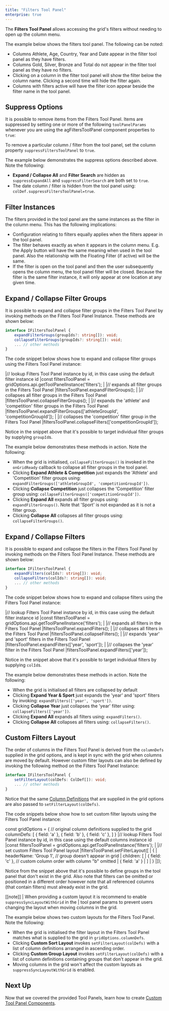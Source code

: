 ```yaml
---
title: "Filters Tool Panel"
enterprise: true
---
```


The **Filters Tool Panel** allows accessing the grid's filters without needing to open up the column menu.

The example below shows the filters tool panel. The following can be noted:

- Columns Athlete, Age, Country, Year and Date appear in the filter tool panel as they have filters.
- Columns Gold, Silver, Bronze and Total do not appear in the filter tool panel as they have no filters.
- Clicking on a column in the filter tool panel will show the filter below the column name. Clicking a second time will hide the filter again.
- Columns with filters active will have the filter icon appear beside the filter name in the tool panel.

<grid-example title='Filter Tool Panel' name='simple' type='mixed' options='{ "enterprise": true, "modules": ["clientside", "menu", "setfilter", "filterpanel"]}'></grid-example> 

## Suppress Options

It is possible to remove items from the Filters Tool Panel. Items are suppressed by setting one or more of the following `toolPanelParams` whenever you are using the agFiltersToolPanel component properties to `true`:

<interface-documentation interfaceName='ToolPanelFiltersCompParams' exclude='["api", "columnApi"]' config='{"overrideBottomMargin":"1rem"}' ></interface-documentation>

To remove a particular column / filter from the tool panel, set the column property `suppressFiltersToolPanel` to `true`.

<api-documentation source='column-properties/properties.json' section='filtering' names='["suppressFiltersToolPanel"]'></api-documentation>

The example below demonstrates the suppress options described above. Note the following:

- **Expand / Collapse All** and **Filter Search** are hidden as `suppressExpandAll` and `suppressFilterSearch` are both set to `true`.
- The date column / filter is hidden from the tool panel using: `colDef.suppressFiltersToolPanel=true`.

<grid-example title='Suppress Options' name='suppress-options' type='generated' options='{ "enterprise": true, "modules": ["clientside", "menu", "setfilter", "filterpanel"], "exampleHeight": 610 }'></grid-example>

## Filter Instances

The filters provided in the tool panel are the same instances as the filter in the column menu. This has the following implications:

- Configuration relating to filters equally applies when the filters appear in the tool panel.
- The filter behaves exactly as when it appears in the column menu. E.g. the Apply button will have the same meaning when used in the tool panel. Also the relationship with the Floating Filter (if active) will be the same.
- If the filter is open on the tool panel and then the user subsequently opens the column menu, the tool panel filter will be closed. Because the filter is the same filter instance, it will only appear at one location at any given time.

## Expand / Collapse Filter Groups

It is possible to expand and collapse filter groups in the Filters Tool Panel by invoking methods on the Filters Tool Panel Instance. These methods are shown below:

```ts
interface IFiltersToolPanel {
    expandFilterGroups(groupIds?: string[]): void;
    collapseFilterGroups(groupIds?: string[]): void;
    ... // other methods
}
```

The code snippet below shows how to expand and collapse filter groups using the Filters Tool Panel instance:

<snippet>
|// lookup Filters Tool Panel instance by id, in this case using the default filter instance id
|const filtersToolPanel = gridOptions.api.getToolPanelInstance('filters');
|
|// expands all filter groups in the Filters Tool Panel
|filtersToolPanel.expandFilterGroups();
|
|// collapses all filter groups in the Filters Tool Panel
|filtersToolPanel.collapseFilterGroups();
|
|// expands the 'athlete' and 'competition' filter groups in the Filters Tool Panel
|filtersToolPanel.expandFilterGroups(['athleteGroupId', 'competitionGroupId']);
|
|// collapses the 'competition' filter group in the Filters Tool Panel
|filtersToolPanel.collapseFilters(['competitionGroupId']);
</snippet>


Notice in the snippet above that it's possible to target individual filter groups by supplying `groupId`s.

The example below demonstrates these methods in action. Note the following:

- When the grid is initialised, `collapseFilterGroups()` is invoked in the `onGridReady` callback to collapse all filter groups in the tool panel.
- Clicking **Expand Athlete & Competition** just expands the 'Athlete' and 'Competition' filter groups using: `expandFilterGroups(['athleteGroupId', 'competitionGroupId'])`.
- Clicking **Collapse Competition** just collapses the 'Competition' filter group using: `collapseFilterGroups(['competitionGroupId'])`.
- Clicking **Expand All** expands all filter groups using: `expandFilterGroups()`. Note that 'Sport' is not expanded as it is not a filter group.
- Clicking **Collapse All** collapses all filter groups using: `collapseFilterGroups()`.

<grid-example title='Expand / Collapse Groups' name='expand-collapse-groups' type='generated' options='{ "enterprise": true, "modules": ["clientside", "menu", "setfilter", "filterpanel"] }'></grid-example>

## Expand / Collapse Filters

It is possible to expand and collapse the filters in the Filters Tool Panel by invoking methods on the Filters Tool Panel Instance. These methods are shown below:

```ts
interface IFiltersToolPanel {
    expandFilters(colIds?: string[]): void;
    collapseFilters(colIds?: string[]): void;
    ... // other methods
}
```

The code snippet below shows how to expand and collapse filters using the Filters Tool Panel instance:

<snippet>
|// lookup Filters Tool Panel instance by id, in this case using the default filter instance id
|const filtersToolPanel = gridOptions.api.getToolPanelInstance('filters');
|
|// expands all filters in the Filters Tool Panel
|filtersToolPanel.expandFilters();
|
|// collapses all filters in the Filters Tool Panel
|filtersToolPanel.collapseFilters();
|
|// expands 'year' and 'sport' filters in the Filters Tool Panel
|filtersToolPanel.expandFilters(['year', 'sport']);
|
|// collapses the 'year' filter in the Filters Tool Panel
|filtersToolPanel.expandFilters(['year']);
</snippet>


Notice in the snippet above that it's possible to target individual filters by supplying `colId`s.

The example below demonstrates these methods in action. Note the following:

- When the grid is initialised all filters are collapsed by default
- Clicking **Expand Year &amp; Sport** just expands the 'year' and 'sport' filters by invoking: `expandFilters(['year', 'sport'])`.
- Clicking **Collapse Year** just collapses the 'year' filter using: `collapseFilters(['year'])`.
- Clicking **Expand All** expands all filters using: `expandFilters()`.
- Clicking **Collapse All** collapses all filters using: `collapseFilters()`.

<grid-example title='Expand / Collapse Filters' name='expand-collapse-filters' type='generated' options='{ "enterprise": true, "modules": ["clientside", "menu", "setfilter", "filterpanel"] }'></grid-example>

## Custom Filters Layout

The order of columns in the Filters Tool Panel is derived from the `columnDefs` supplied in the grid options, and is kept in sync with the grid when columns are moved by default. However custom filter layouts can also be defined by invoking the following method on the Filters Tool Panel Instance:

```ts
interface IFiltersToolPanel {
    setFilterLayout(colDefs: ColDef[]): void;
    ... // other methods
}
```

Notice that the same [Column Definitions](/column-definitions/) that are supplied in the grid options are also passed to `setFilterLayout(colDefs)`.

The code snippets below show how to set custom filter layouts using the Filters Tool Panel instance:

<snippet>
const gridOptions = {
    // original column definitions supplied to the grid
    columnDefs: [
        { field: 'a' },
        { field: 'b' },
        { field: 'c' },
    ]
}
</snippet>

<snippet>
|// lookup Filters Tool Panel instance by id, in this case using the default columns instance id
|const filtersToolPanel = gridOptions.api.getToolPanelInstance('filters');
|
|// set custom Filters Tool Panel layout
|filtersToolPanel.setFilterLayout([
|    {
|        headerName: 'Group 1', // group doesn't appear in grid
|        children: [
|            { field: 'c' }, // custom column order with column "b" omitted
|            { field: 'a' }
|        ]
|    }
|]);
</snippet>

Notice from the snippet above that it's possible to define groups in the tool panel that don't exist in the grid. Also note that filters can be omitted or positioned in a different order however note that all referenced columns (that contain filters) must already exist in the grid.

[[note]]
| When providing a custom layout it is recommend to enable `suppressSyncLayoutWithGrid` in the
| tool panel params to prevent users changing the layout when moving columns in the grid.

The example below shows two custom layouts for the Filters Tool Panel. Note the following:


- When the grid is initialised the filter layout in the Filters Tool Panel matches what is supplied to the grid in `gridOptions.columnDefs`.
- Clicking **Custom Sort Layout** invokes `setFilterLayout(colDefs)` with a list of column definitions arranged in ascending order.
- Clicking **Custom Group Layout** invokes `setFilterLayout(colDefs)` with a list of column definitions containing groups that don't appear in the grid.
- Moving columns in the grid won't affect the custom layouts as `suppressSyncLayoutWithGrid` is enabled.

<grid-example title='Custom Filters Layout' name='custom-layout' type='generated' options='{ "enterprise": true, "modules": ["clientside", "menu", "setfilter", "filterpanel"] }'></grid-example>

## Next Up

Now that we covered the provided Tool Panels, learn how to create [Custom Tool Panel Components](/component-tool-panel/).

